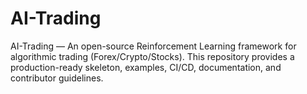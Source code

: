 # AI-Trading

AI-Trading — An open-source Reinforcement Learning framework for algorithmic trading (Forex/Crypto/Stocks).
This repository provides a production-ready skeleton, examples, CI/CD, documentation, and contributor guidelines.
